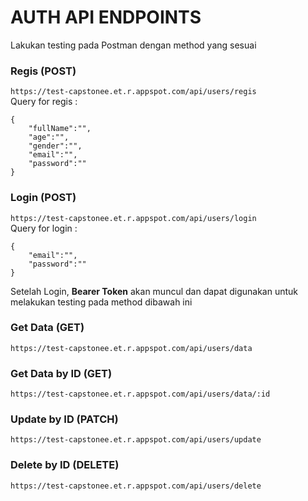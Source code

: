 <h1> AUTH API ENDPOINTS </h1>
Lakukan testing pada Postman dengan method yang sesuai


### Regis (POST)
`https://test-capstonee.et.r.appspot.com/api/users/regis` <br>
Query for regis :
```
{
    "fullName":"",
    "age":"",
    "gender":"",
    "email":"",
    "password":""
}
```


### Login (POST)
`https://test-capstonee.et.r.appspot.com/api/users/login` <br>
Query for login :
```
{
    "email":"",
    "password":""
}
```
Setelah Login, <strong>Bearer Token</strong> akan muncul dan dapat digunakan untuk melakukan testing pada method dibawah ini


### Get Data (GET)
`https://test-capstonee.et.r.appspot.com/api/users/data`

### Get Data by ID (GET)
`https://test-capstonee.et.r.appspot.com/api/users/data/:id`

### Update by ID (PATCH)
`https://test-capstonee.et.r.appspot.com/api/users/update`

### Delete by ID (DELETE)
`https://test-capstonee.et.r.appspot.com/api/users/delete` 
